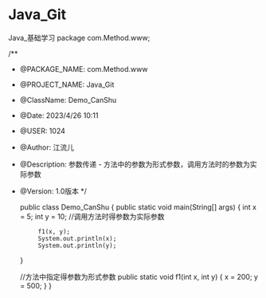 # Java_Git
Java_基础学习
package com.Method.www;

/**
 * @PACKAGE_NAME: com.Method.www
 * @PROJECT_NAME: Java_Git
 * @ClassName: Demo_CanShu
 * @Date: 2023/4/26 10:11
 * @USER: 1024
 * @Author: 江流儿
 * @Description: 参数传递 - 方法中的参数为形式参数，调用方法时的参数为实际参数
 * @Version: 1.0版本
 */
 
    public class Demo_CanShu {
        public static void main(String[] args) {
            int x = 5;
            int y = 10; //调用方法时得参数为实际参数

            f1(x, y);
            System.out.println(x);
            System.out.println(y);
    }

    //方法中指定得参数为形式参数
    public static void f1(int x, int y) {
        x = 200;
        y = 500;
    }
}
